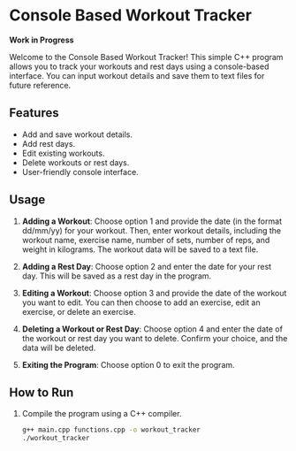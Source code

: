 # Console Based Workout Tracker

**Work in Progress**

Welcome to the Console Based Workout Tracker! This simple C++ program allows you to track your workouts and rest days using a console-based interface. You can input workout details and save them to text files for future reference.

## Features

- Add and save workout details.
- Add rest days.
- Edit existing workouts.
- Delete workouts or rest days.
- User-friendly console interface.

## Usage

1. **Adding a Workout**: Choose option 1 and provide the date (in the format dd/mm/yy) for your workout. Then, enter workout details, including the workout name, exercise name, number of sets, number of reps, and weight in kilograms. The workout data will be saved to a text file.

2. **Adding a Rest Day**: Choose option 2 and enter the date for your rest day. This will be saved as a rest day in the program.

3. **Editing a Workout**: Choose option 3 and provide the date of the workout you want to edit. You can then choose to add an exercise, edit an exercise, or delete an exercise.

4. **Deleting a Workout or Rest Day**: Choose option 4 and enter the date of the workout or rest day you want to delete. Confirm your choice, and the data will be deleted.

5. **Exiting the Program**: Choose option 0 to exit the program.

## How to Run

1. Compile the program using a C++ compiler.

   ```bash
   g++ main.cpp functions.cpp -o workout_tracker
   ./workout_tracker